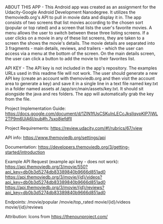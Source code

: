 ABOUT THIS APP - This Android app was created as an assignment for the Udacity-Google Android Development Nanodegree.  It utilizes the themoviedb.org's API to pull in movie data and display it in. The app consists of two screens that list movies according to the chosen sort (popular or top rated) and a screen that lists the user's favorite movies. A menu allows the user to switch between these three listing screens. If a user clicks on a movie in any of these list screens, they are taken to a screen the shows the movie's details.  The movie details are separated into 3 fragments - main details, reviews, and trailers - which the user can access via a menu at the bottom of the screen.  On the main details screen, the user can click a button to add the movie to their favorites list.

API KEY - The API key is not included in the app's repository.  The examples URLs used in this readme file will not work.  The user should generate a new API key (create an account with themoviedb.org and then visit the account area to generate a key) and save it in a single line in a text file named key.txt in a folder named assets at /app/src/main/assets/key.txt. It should sit alongside the java and res folders. The app will automatically grab the key from the file.

Project Implementation Guide:
https://docs.google.com/document/d/1ZlN1fUsCSKuInLECcJkslIqvpKlP7jWL2TP9m6UiA6I/pub#h.7sxo8jefdfll

Project Requirements:
https://review.udacity.com/#!/rubrics/67/view

API info:
https://www.themoviedb.org/settings/api

Documentation:
https://developers.themoviedb.org/3/getting-started/introduction

Example API Request (example api key - does not work):
https://api.themoviedb.org/3/movie/550?api_key=db0b3d5274db83389840b9666d851ad0
https://api.themoviedb.org/3/movie/{id}/videos?api_key=db0b3d5274db83389840b9666d851ad0
https://api.themoviedb.org/3/movie/{id}/reviews?api_key=db0b3d5274db83389840b9666d851ad0

Endpoints:
/movie/popular
/movie/top_rated
movie/{id}/videos
movie/{id}/reviews

Attribution:
Icons from https://thenounproject.com/


